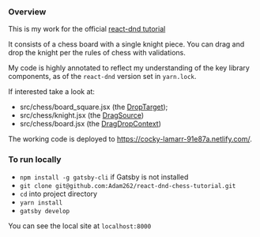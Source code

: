 ### Overview
This is my work for the official [react-dnd tutorial](http://react-dnd.github.io/react-dnd/docs-tutorial.html)

It consists of a chess board with a single knight piece. You can drag and drop the knight per the rules of chess with validations.

My code is highly annotated to reflect my understanding of the key library components, as of the `react-dnd` version set in `yarn.lock`. 

If interested take a look at:

* src/chess/board_square.jsx (the [DropTarget](http://react-dnd.github.io/react-dnd/docs-drop-target.html));
* src/chess/knight.jsx (the [DragSource](http://react-dnd.github.io/react-dnd/docs-drag-source.html))
* src/chess/board.jsx (the [DragDropContext](http://react-dnd.github.io/react-dnd/docs-drag-drop-context.html))

The working code is deployed to https://cocky-lamarr-91e87a.netlify.com/.

### To run locally

* `npm install -g gatsby-cli` if Gatsby is not installed
* `git clone git@github.com:Adam262/react-dnd-chess-tutorial.git`
* `cd` into project directory
* `yarn install`
* `gatsby develop`

You can see the local site at `localhost:8000`
